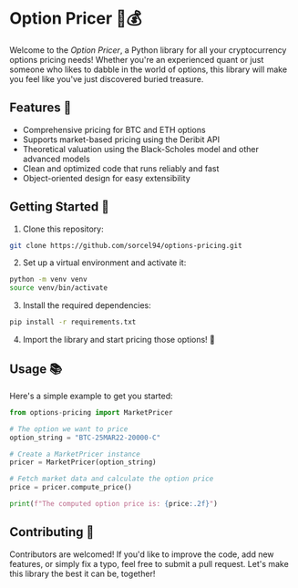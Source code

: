 # Option Pricer 🚀💰

Welcome to the *Option Pricer*, a Python library for all your cryptocurrency options pricing needs! Whether you're an experienced quant or just someone who likes to dabble in the world of options, this library will make you feel like you've just discovered buried treasure.

## Features 🌟

* Comprehensive pricing for BTC and ETH options
* Supports market-based pricing using the Deribit API
* Theoretical valuation using the Black-Scholes model and other advanced models
* Clean and optimized code that runs reliably and fast
* Object-oriented design for easy extensibility

## Getting Started 🏁

1. Clone this repository:
```bash
git clone https://github.com/sorcel94/options-pricing.git
```

2. Set up a virtual environment and activate it:
```bash
python -m venv venv
source venv/bin/activate
```

3. Install the required dependencies:
```bash
pip install -r requirements.txt
```

4. Import the library and start pricing those options! 🎉

## Usage 📚

Here's a simple example to get you started:

```python
from options-pricing import MarketPricer

# The option we want to price
option_string = "BTC-25MAR22-20000-C"

# Create a MarketPricer instance
pricer = MarketPricer(option_string)

# Fetch market data and calculate the option price
price = pricer.compute_price()

print(f"The computed option price is: {price:.2f}")
```
## Contributing 🤝

Contributors are welcomed! If you'd like to improve the code, add new features, or simply fix a typo, feel free to submit a pull request. Let's make this library the best it can be, together!
